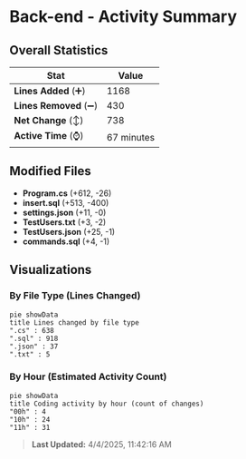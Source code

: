 # Back-end - Activity Summary 

## Overall Statistics

| Stat                   | Value                                                             |
| ---------------------- | ----------------------------------------------------------------- |
| **Lines Added** (➕)   | 1168                                          |
| **Lines Removed** (➖) | 430                                        |
| **Net Change** (↕)    | 738                |
| **Active Time** (⌚)   | 67 minutes |


## Modified Files
- **Program.cs** (+612, -26)
- **insert.sql** (+513, -400)
- **settings.json** (+11, -0)
- **TestUsers.txt** (+3, -2)
- **TestUsers.json** (+25, -1)
- **commands.sql** (+4, -1)

## Visualizations

### By File Type (Lines Changed)

```mermaid
pie showData
title Lines changed by file type
".cs" : 638
".sql" : 918
".json" : 37
".txt" : 5
```

### By Hour (Estimated Activity Count)

```mermaid
pie showData
title Coding activity by hour (count of changes)
"00h" : 4
"10h" : 24
"11h" : 31
```


> **Last Updated:** 4/4/2025, 11:42:16 AM